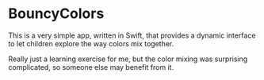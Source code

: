 # BouncyColors

This is a very simple app, written in Swift, that provides a dynamic interface to let children explore the way colors mix together. 

Really just a learning exercise for me, but the color mixing was surprising complicated, so someone else may benefit from it.
